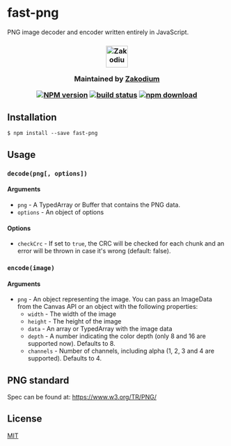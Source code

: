 # fast-png

PNG image decoder and encoder written entirely in JavaScript.

<h3 align="center">

  <a href="https://www.zakodium.com">
    <img src="https://www.zakodium.com/brand/zakodium-logo-white.svg" width="50" alt="Zakodium logo" />
  </a>

  <p>
    Maintained by <a href="https://www.zakodium.com">Zakodium</a>
  </p>

[![NPM version][npm-image]][npm-url]
[![build status][ci-image]][ci-url]
[![npm download][download-image]][download-url]

</h3>

## Installation

`$ npm install --save fast-png`

## Usage

### `decode(png[, options])`

#### Arguments

- `png` - A TypedArray or Buffer that contains the PNG data.
- `options` - An object of options

#### Options

- `checkCrc` - If set to `true`, the CRC will be checked for each chunk and an error will be thrown in case it's wrong (default: false).

### `encode(image)`

#### Arguments

- `png` - An object representing the image. You can pass an ImageData from the Canvas API or an object with the following properties:
  - `width` - The width of the image
  - `height` - The height of the image
  - `data` - An array or TypedArray with the image data
  - `depth` - A number indicating the color depth (only 8 and 16 are supported now). Defaults to 8.
  - `channels` - Number of channels, including alpha (1, 2, 3 and 4 are supported). Defaults to 4.

## PNG standard

Spec can be found at: https://www.w3.org/TR/PNG/

## License

[MIT](./LICENSE)

[npm-image]: https://img.shields.io/npm/v/fast-png.svg?style=flat-square
[npm-url]: https://www.npmjs.com/package/fast-png
[ci-image]: https://github.com/image-js/fast-png/workflows/Node.js%20CI/badge.svg?branch=main
[ci-url]: https://github.com/image-js/fast-png/actions?query=workflow%3A%22Node.js+CI%22
[download-image]: https://img.shields.io/npm/dm/fast-png.svg?style=flat-square
[download-url]: https://www.npmjs.com/package/fast-png
